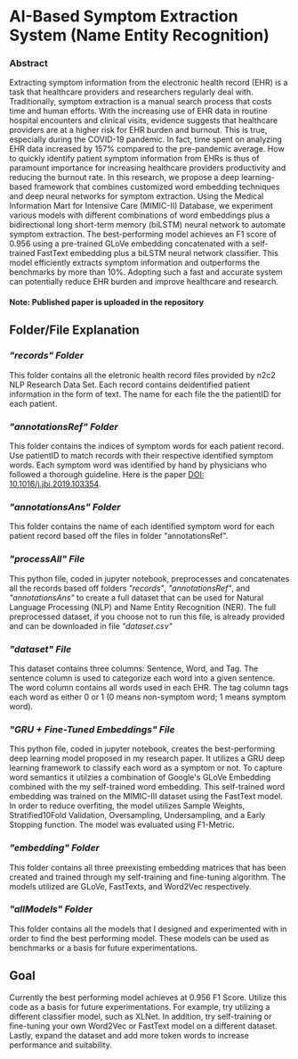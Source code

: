 # AI-Based Symptom Extraction System (Name Entity Recognition)
### Abstract
Extracting symptom information from the electronic health record (EHR) is a task that healthcare
providers and researchers regularly deal with. Traditionally, symptom extraction is a manual
search process that costs time and human efforts. With the increasing use of EHR data in routine
hospital encounters and clinical visits, evidence suggests that healthcare providers are at a higher
risk for EHR burden and burnout. This is true, especially during the COVID-19 pandemic. In
fact, time spent on analyzing EHR data increased by 157% compared to the pre-pandemic average.
How to quickly identify patient symptom information from EHRs is thus of paramount importance
for increasing healthcare providers productivity and reducing the burnout rate. In this research,
we propose a deep learning-based framework that combines customized word embedding
techniques and deep neural networks for symptom extraction. Using the Medical Information Mart
for Intensive Care (MIMIC-II) Database, we experiment various models with different
combinations of word embeddings plus a bidirectional long short-term memory (biLSTM) neural
network to automate symptom extraction. The best-performing model achieves an F1 score of
0.956 using a pre-trained GLoVe embedding concatenated with a self-trained FastText embedding
plus a biLSTM neural network classifier. This model efficiently extracts symptom information
and outperforms the benchmarks by more than 10%. Adopting such a fast and accurate system
can potentially reduce EHR burden and improve healthcare and research.

#### Note: Published paper is uploaded in the repository

## Folder/File Explanation
### _"records" Folder_
This folder contains all the eletronic health record files provided by n2c2 NLP Research Data Set. Each record contains deidentified patient information in the form of text. The name for each file the the patientID for each patient.

### _"annotationsRef" Folder_
This folder contains the indices of symptom words for each patient record. Use patientID to match records with their respective identified symptom words. Each symptom word was identified by hand by physicians who followed a thorough guideline. Here is the paper [DOI: 10.1016/j.jbi.2019.103354](https://www.sciencedirect.com/science/article/pii/S153204641930276X).

### _"annotationsAns" Folder_
This folder contains the name of each identified symptom word for each patient record based off the files in folder "annotationsRef". 

### _"processAll" File_
This python file, coded in jupyter notebook, preprocesses and concatenates all the records based off folders _"records"_, _"annotationsRef"_, and _"annotationsAns"_ to create a full dataset that can be used for Natural Language Processing (NLP) and Name Entity Recognition (NER). The full preprocessed dataset, if you choose not to run this file, is already provided and can be downloaded in file _"dataset.csv"_

### _"dataset" File_
This dataset contains three columns: Sentence, Word, and Tag. The sentence column is used to categorize each word into a given sentence. The word column contains all words used in each EHR. The tag column tags each word as either 0 or 1 (0 means non-symptom word; 1 means symptom word).

### _"GRU + Fine-Tuned Embeddings" File_
This python file, coded in jupyter notebook, creates the best-performing deep learning model proposed in my research paper. It utilizes a GRU deep learning framework to classify each word as a symptom or not. To capture word semantics it utilzies a combination of Google's GLoVe Embedding combined with the my self-trained word embedding. This self-trained word embedding was trained on the MIMIC-III dataset using the FastText model. In order to reduce overfiting, the model utilizes Sample Weights, Stratified10Fold Validation, Oversampling, Undersampling, and a Early Stopping function. The model was evaluated using F1-Metric.

### _"embedding" Folder_
This folder contains all three preexisting embedding matrices that has been created and trained through my self-training and fine-tuning algorithm. The models utilized are GLoVe, FastTexts, and Word2Vec respectively. 

### _"allModels" Folder_
This folder contains all the models that I designed and experimented with in order to find the best performing model. These models can be used as benchmarks or a basis for future experimentations. 

## Goal
Currently the best performing model achieves at 0.956 F1 Score. Utilize this code as a basis for future experimentations. For example, try utilizing a different classifier model, such as XLNet. In addition, try self-training or fine-tuning your own Word2Vec or FastText model on a different dataset. Lastly, expand the dataset and add more token words to increase performance and suitability. 
